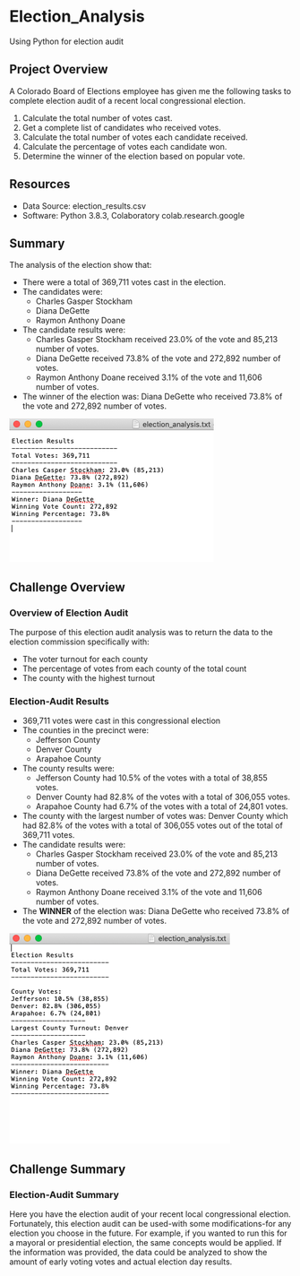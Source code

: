 # Election_Analysis
Using Python for election audit

## Project Overview
A Colorado Board of Elections employee has given me the following tasks to complete election audit of a recent local congressional election.

1. Calculate the total number of votes cast.
2. Get a complete list of candidates who received votes.
3. Calculate the total number of votes each candidate received.
4. Calculate the percentage of votes each candidate won.
5. Determine the winner of the election based on popular vote.

## Resources
- Data Source: election_results.csv
- Software: Python 3.8.3, Colaboratory colab.research.google

## Summary
The analysis of the election show that:
- There were a total of 369,711 votes cast in the election.
- The candidates were:
    - Charles Gasper Stockham
    - Diana DeGette
    - Raymon Anthony Doane
- The candidate results were:
    - Charles Gasper Stockham received 23.0% of the vote and 85,213 number of votes.
    - Diana DeGette received 73.8% of the vote and 272,892 number of votes.
    - Raymon Anthony Doane received 3.1% of the vote and 11,606 number of votes.
- The winner of the election was:
    Diana DeGette who received 73.8% of the vote and 272,892 number of votes.
    
![results](https://github.com/myljacobo/Election_Analysis/blob/master/Resources/Election%20Results.png?raw=true)

## Challenge Overview

### Overview of Election Audit
The purpose of this election audit analysis was to return the data to the election commission specifically with:

- The voter turnout for each county
- The percentage of votes from each county of the total count
- The county with the highest turnout

### Election-Audit Results
- 369,711 votes were cast in this congressional election
- The counties in the precinct were:
    - Jefferson County
    - Denver County
    - Arapahoe County
- The county results were:
    - Jefferson County had 10.5% of the votes with a total of 38,855 votes.
    - Denver County had 82.8% of the votes with a total of 306,055 votes.
    - Arapahoe County had 6.7% of the votes with a total of 24,801 votes.
- The county with the largest number of votes was: Denver County which had 82.8% of the votes with a total of 306,055 votes out of the total of 369,711 votes.
- The candidate results were:
    - Charles Gasper Stockham received 23.0% of the vote and 85,213 number of votes.
    - Diana DeGette received 73.8% of the vote and 272,892 number of votes.
    - Raymon Anthony Doane received 3.1% of the vote and 11,606 number of votes.
- The **WINNER** of the election was:
    Diana DeGette who received 73.8% of the vote and 272,892 number of votes.

![final results](https://github.com/myljacobo/Election_Analysis/blob/master/Resources/election_analysis.png?raw=true)

## Challenge Summary

### Election-Audit Summary
Here you have the election audit of your recent local congressional election. Fortunately, this election audit can be used-with some modifications-for any election you choose in the future. For example, if you wanted to run this for a mayoral or presidential election, the same concepts would be applied. If the information was provided, the data could be analyzed to show the amount of early voting votes and actual election day results.
